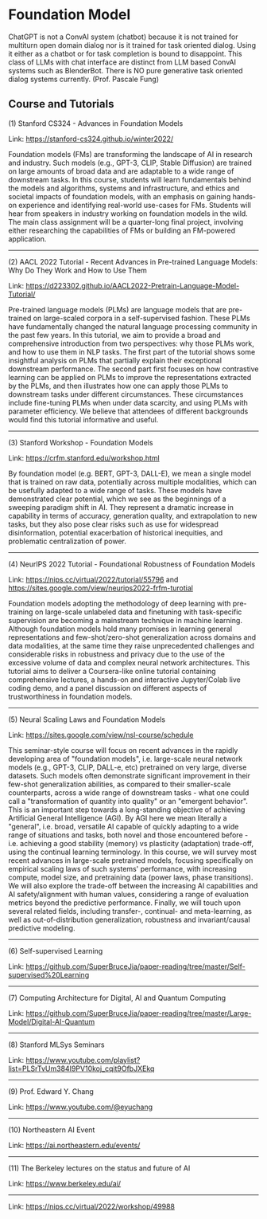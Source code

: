 # Foundation Model
ChatGPT is not a ConvAI system (chatbot) because it is not trained for multiturn open domain dialog nor is it trained for task oriented dialog.  Using it either as a chatbot or for task completion is bound to disappoint. This class of LLMs with chat interface are distinct from LLM based ConvAI systems such as BlenderBot. There is NO pure generative task oriented dialog systems currently. (Prof. Pascale Fung)

## Course and Tutorials

(1) Stanford CS324 - Advances in Foundation Models

Link: https://stanford-cs324.github.io/winter2022/

Foundation models (FMs) are transforming the landscape of AI in research and industry. Such models (e.g., GPT-3, CLIP, Stable Diffusion) are trained on large amounts of broad data and are adaptable to a wide range of downstream tasks. In this course, students will learn fundamentals behind the models and algorithms, systems and infrastructure, and ethics and societal impacts of foundation models, with an emphasis on gaining hands-on experience and identifying real-world use-cases for FMs. Students will hear from speakers in industry working on foundation models in the wild. The main class assignment will be a quarter-long final project, involving either researching the capabilities of FMs or building an FM-powered application.

---

(2) AACL 2022 Tutorial - Recent Advances in Pre-trained Language Models: Why Do They Work and How to Use Them

Link: https://d223302.github.io/AACL2022-Pretrain-Language-Model-Tutorial/

Pre-trained language models (PLMs) are language models that are pre-trained on large-scaled corpora in a self-supervised fashion. These PLMs have fundamentally changed the natural language processing community in the past few years. In this tutorial, we aim to provide a broad and comprehensive introduction from two perspectives: why those PLMs work, and how to use them in NLP tasks. The first part of the tutorial shows some insightful analysis on PLMs that partially explain their exceptional downstream performance. The second part first focuses on how contrastive learning can be applied on PLMs to improve the representations extracted by the PLMs, and then illustrates how one can apply those PLMs to downstream tasks under different circumstances. These circumstances include fine-tuning PLMs when under data scarcity, and using PLMs with parameter efficiency. We believe that attendees of different backgrounds would find this tutorial informative and useful.

---

(3) Stanford Workshop - Foundation Models

Link: https://crfm.stanford.edu/workshop.html

By foundation model (e.g. BERT, GPT-3, DALL-E), we mean a single model that is trained on raw data, potentially across multiple modalities, which can be usefully adapted to a wide range of tasks. These models have demonstrated clear potential, which we see as the beginnings of a sweeping paradigm shift in AI. They represent a dramatic increase in capability in terms of accuracy, generation quality, and extrapolation to new tasks, but they also pose clear risks such as use for widespread disinformation, potential exacerbation of historical inequities, and problematic centralization of power.

---

(4) NeurIPS 2022 Tutorial - Foundational Robustness of Foundation Models

Link: https://nips.cc/virtual/2022/tutorial/55796 and https://sites.google.com/view/neurips2022-frfm-turotial

Foundation models adopting the methodology of deep learning with pre-training on large-scale unlabeled data and finetuning with task-specific supervision are becoming a mainstream technique in machine learning. Although foundation models hold many promises in learning general representations and few-shot/zero-shot generalization across domains and data modalities, at the same time they raise unprecedented challenges and considerable risks in robustness and privacy due to the use of the excessive volume of data and complex neural network architectures. This tutorial aims to deliver a Coursera-like online tutorial containing comprehensive lectures, a hands-on and interactive Jupyter/Colab live coding demo, and a panel discussion on different aspects of trustworthiness in foundation models.

---

(5) Neural Scaling Laws and Foundation Models

Link: https://sites.google.com/view/nsl-course/schedule

This seminar-style course will focus on recent advances in the rapidly developing area of "foundation models", i.e. large-scale neural network models (e.g., GPT-3, CLIP, DALL-e, etc) pretrained on very large, diverse datasets. Such models often demonstrate significant improvement in their few-shot generalization abilities, as compared to their smaller-scale counterparts, across a wide range of downstream tasks - what one could call a "transformation of quantity into quality" or an "emergent behavior". This is an important step towards a long-standing objective of achieving Artificial General Intelligence (AGI). By AGI here we mean literally a "general", i.e. broad, versatile AI capable of quickly adapting to a wide range of situations and tasks, both novel and those encountered before - i.e. achieving a good stability (memory) vs plasticity (adaptation) trade-off, using the continual learning terminology. In this course, we will survey most recent advances in large-scale pretrained models, focusing specifically on empirical scaling laws of such systems' performance, with increasing compute, model size, and pretraining data (power laws, phase transitions). We will also explore the trade-off between the increasing AI capabilities and AI safety/alignment with human values, considering a range of evaluation metrics beyond the predictive performance. Finally, we will touch upon several related fields, including transfer-, continual- and meta-learning, as well as out-of-distribution generalization, robustness and invariant/causal predictive modeling.

---

(6) Self-supervised Learning

Link: https://github.com/SuperBruceJia/paper-reading/tree/master/Self-supervised%20Learning

---

(7) Computing Architecture for Digital, Al and Quantum Computing

Link: https://github.com/SuperBruceJia/paper-reading/tree/master/Large-Model/Digital-AI-Quantum

---

(8) Stanford MLSys Seminars

Link: https://www.youtube.com/playlist?list=PLSrTvUm384I9PV10koj_cqit9OfbJXEkq

---

(9) Prof. Edward Y. Chang

Link: https://www.youtube.com/@eyuchang

---

(10) Northeastern AI Event

Link: https://ai.northeastern.edu/events/

---

(11) The Berkeley lectures on the status and future of AI

Link: https://www.berkeley.edu/ai/

---



Link: https://nips.cc/virtual/2022/workshop/49988
